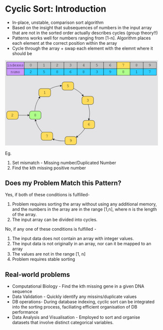 # Cyclic Sort: Introduction

- In-place, unstable, comparison sort algorithm
- Based on the insight that subsequences of numbers in the input array that are not in the sorted order actually describes cycles (group theory!!) 
- Patterns works well for numbers ranging from [1-n]. Algorithm places each element at the correct position within the array
- Cycle through the array + swap each element with the elemnt where it should be

![Alt text](image.png)

Eg. 
1. Set mismatch - Missing number/Duplicated Number
2. Find the kth missing positive number

## Does my Problem Match this Pattern?

Yes, if both of these conditions is fulfilled-

1. Problem requires sorting the array without using any additional memory, and the numbers in the array are in the range [1,n], where 
n is the length of the array.
2. The input array can be divided into cycles.

No, if any one of these conditions is fulfilled - 

1. The input data does not contain an array with integer values.
2. The input data is not originally in an array, nor can it be mapped to an array
3. The values are not in the range [1, n]
4. Problem requires stable sorting

## Real-world problems

- Computational Biology - Find the kth missing gene in a given DNA sequence
- Data Validation - Quickly identify any missins/duplicate values
- DB operations-  During database indexing, cyclic sort can be integrated into the sorting process, faciliating efficient organisation of DB performance
- Data Analysis and Visualisation - Employed to sort and organise datasets that involve distinct categorical variables.